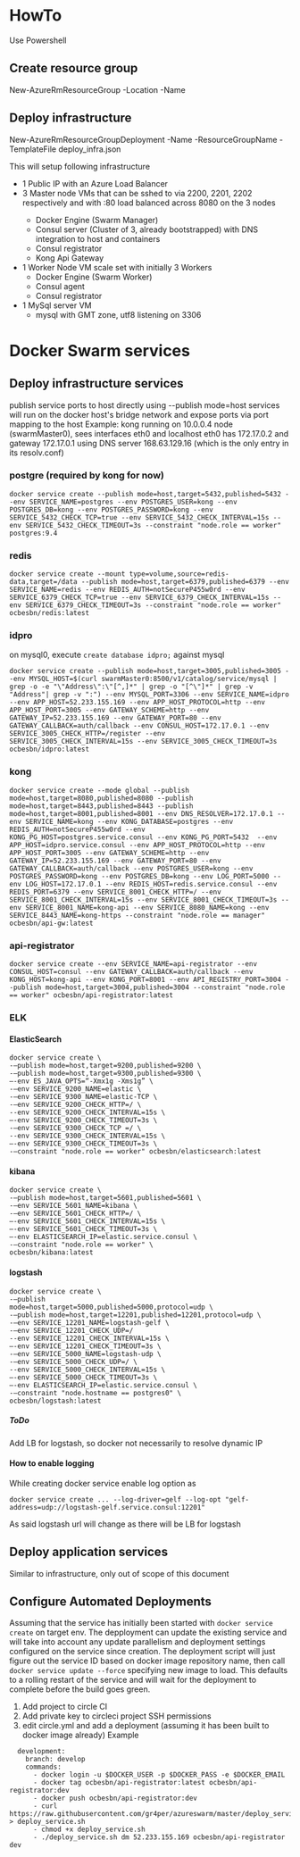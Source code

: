 # HowTo

Use Powershell

## Create resource group
New-AzureRmResourceGroup -Location <String lacation> -Name <String rgName>

## Deploy infrastructure
New-AzureRmResourceGroupDeployment -Name <String deploymentName> -ResourceGroupName <String rgName> -TemplateFile deploy_infra.json

This will setup following infrastructure
* 1 Public IP with an Azure Load Balancer
* 3 Master node VMs that can be sshed to via 2200, 2201, 2202 respectively and with <publicIP>:80 load balanced across 8080 on the 3 nodes
  * Docker Engine (Swarm Manager)
  * Consul server (Cluster of 3, already bootstrapped) with DNS integration to host and containers
  * Consul registrator
  * Kong Api Gateway
* 1 Worker Node VM scale set with initially 3 Workers
  * Docker Engine (Swarm Worker)
  * Consul agent
  * Consul registrator
* 1 MySql server VM
  * mysql with GMT zone, utf8 listening on 3306

# Docker Swarm services

## Deploy infrastructure services
publish service ports to host directly using --publish mode=host
services will run on the docker host's bridge network and expose ports via port mapping to the host
Example: kong running on 10.0.0.4 node (swarmMaster0), sees interfaces eth0 and localhost
eth0 has 172.17.0.2 and gateway 172.17.0.1
using DNS server 168.63.129.16 (which is the only entry in its resolv.conf)

### postgre (required by kong for now)
```
docker service create --publish mode=host,target=5432,published=5432 --env SERVICE_NAME=postgres --env POSTGRES_USER=kong --env POSTGRES_DB=kong --env POSTGRES_PASSWORD=kong --env SERVICE_5432_CHECK_TCP=true --env SERVICE_5432_CHECK_INTERVAL=15s --env SERVICE_5432_CHECK_TIMEOUT=3s --constraint "node.role == worker" postgres:9.4
```

### redis
```
docker service create --mount type=volume,source=redis-data,target=/data --publish mode=host,target=6379,published=6379 --env SERVICE_NAME=redis --env REDIS_AUTH=notSecureP455w0rd --env SERVICE_6379_CHECK_TCP=true --env SERVICE_6379_CHECK_INTERVAL=15s --env SERVICE_6379_CHECK_TIMEOUT=3s --constraint "node.role == worker" ocbesbn/redis:latest
```

### idpro
on mysql0, execute `create database idpro;` against mysql
```
docker service create --publish mode=host,target=3005,published=3005 --env MYSQL_HOST=$(curl swarmMaster0:8500/v1/catalog/service/mysql | grep -o -e "\"Address\":\"[^,]*" | grep -o "[^\"]*" | grep -v "Address"| grep -v ":") --env MYSQL_PORT=3306 --env SERVICE_NAME=idpro --env APP_HOST=52.233.155.169 --env APP_HOST_PROTOCOL=http --env APP_HOST_PORT=3005 --env GATEWAY_SCHEME=http --env GATEWAY_IP=52.233.155.169 --env GATEWAY_PORT=80 --env GATEWAY_CALLBACK=auth/callback --env CONSUL_HOST=172.17.0.1 --env SERVICE_3005_CHECK_HTTP=/register --env SERVICE_3005_CHECK_INTERVAL=15s --env SERVICE_3005_CHECK_TIMEOUT=3s ocbesbn/idpro:latest
```

### kong
```
docker service create --mode global --publish mode=host,target=8080,published=8080 --publish mode=host,target=8443,published=8443 --publish mode=host,target=8001,published=8001 --env DNS_RESOLVER=172.17.0.1 --env SERVICE_NAME=kong --env KONG_DATABASE=postgres --env REDIS_AUTH=notSecureP455w0rd --env KONG_PG_HOST=postgres.service.consul --env KONG_PG_PORT=5432  --env APP_HOST=idpro.service.consul --env APP_HOST_PROTOCOL=http --env APP_HOST_PORT=3005 --env GATEWAY_SCHEME=http --env GATEWAY_IP=52.233.155.169 --env GATEWAY_PORT=80 --env GATEWAY_CALLBACK=auth/callback --env POSTGRES_USER=kong --env POSTGRES_PASSWORD=kong --env POSTGRES_DB=kong --env LOG_PORT=5000 --env LOG_HOST=172.17.0.1 --env REDIS_HOST=redis.service.consul --env REDIS_PORT=6379 --env SERVICE_8001_CHECK_HTTP=/ --env SERVICE_8001_CHECK_INTERVAL=15s --env SERVICE_8001_CHECK_TIMEOUT=3s --env SERVICE_8001_NAME=kong-api --env SERVICE_8080_NAME=kong --env SERVICE_8443_NAME=kong-https --constraint "node.role == manager" ocbesbn/api-gw:latest
```

### api-registrator
```
docker service create --env SERVICE_NAME=api-registrator --env CONSUL_HOST=consul --env GATEWAY_CALLBACK=auth/callback --env KONG_HOST=kong-api --env KONG_PORT=8001 --env API_REGISTRY_PORT=3004 --publish mode=host,target=3004,published=3004 --constraint "node.role == worker" ocbesbn/api-registrator:latest
```


### ELK

#### ElasticSearch
```
docker service create \
-—publish mode=host,target=9200,published=9200 \
-—publish mode=host,target=9300,published=9300 \
—-env ES_JAVA_OPTS=“-Xmx1g -Xms1g” \
-—env SERVICE_9200_NAME=elastic \
-—env SERVICE_9300_NAME=elastic-TCP \
-—env SERVICE_9200_CHECK_HTTP=/ \
--env SERVICE_9200_CHECK_INTERVAL=15s \
—-env SERVICE_9200_CHECK_TIMEOUT=3s \
-—env SERVICE_9300_CHECK_TCP =/ \
--env SERVICE_9300_CHECK_INTERVAL=15s \
—-env SERVICE_9300_CHECK_TIMEOUT=3s \
-—constraint "node.role == worker" ocbesbn/elasticsearch:latest
```

#### kibana
```
docker service create \
-—publish mode=host,target=5601,published=5601 \
-—env SERVICE_5601_NAME=kibana \
-—env SERVICE_5601_CHECK_HTTP=/ \
—-env SERVICE_5601_CHECK_INTERVAL=15s \
—-env SERVICE_5601_CHECK_TIMEOUT=3s \
—-env ELASTICSEARCH_IP=elastic.service.consul \
-—constraint "node.role == worker" \
ocbesbn/kibana:latest
```

#### logstash
```
docker service create \
-—publish
mode=host,target=5000,published=5000,protocol=udp \
-—publish mode=host,target=12201,published=12201,protocol=udp \
-—env SERVICE_12201_NAME=logstash-gelf \
-—env SERVICE_12201_CHECK_UDP=/ 
--env SERVICE_12201_CHECK_INTERVAL=15s \
—-env SERVICE_12201_CHECK_TIMEOUT=3s \
-—env SERVICE_5000_NAME=logstash-udp \
-—env SERVICE_5000_CHECK_UDP=/ \
--env SERVICE_5000_CHECK_INTERVAL=15s \
—-env SERVICE_5000_CHECK_TIMEOUT=3s \
—-env ELASTICSEARCH_IP=elastic.service.consul \
-—constraint "node.hostname == postgres0" \
ocbesbn/logstash:latest
```

##### ToDo
Add LB for logstash, so docker not necessarily to resolve dynamic IP

#### How to enable logging
While creating docker service enable log option as 
```
docker service create ... --log-driver=gelf --log-opt "gelf-address=udp://logstash-gelf.service.consul:12201"
```
As said logstash url will change as there will be LB for logstash

## Deploy application services
Similar to infrastructure, only out of scope of this document

## Configure Automated Deployments

Assuming that the service has initially been started with `docker service create` on target env.
The depployment can update the existing service and will take into account any update parallelism and deployment settings
configured on the service since creation.
The deployment script will just figure out the service ID based on docker image repository name, then call `docker service update --force` specifying new image to load.
This defaults to a rolling restart of the service and will wait for the deployment to complete before the build goes green.

1. Add project to circle CI
2. Add private key to circleci project SSH permissions
3. edit circle.yml and add a deployment (assuming it has been built to docker image already)
Example
```
  development:
    branch: develop
    commands:
      - docker login -u $DOCKER_USER -p $DOCKER_PASS -e $DOCKER_EMAIL
      - docker tag ocbesbn/api-registrator:latest ocbesbn/api-registrator:dev
      - docker push ocbesbn/api-registrator:dev
      - curl https://raw.githubusercontent.com/gr4per/azureswarm/master/deploy_service.sh > deploy_service.sh
      - chmod +x deploy_service.sh
      - ./deploy_service.sh dm 52.233.155.169 ocbesbn/api-registrator dev
```
